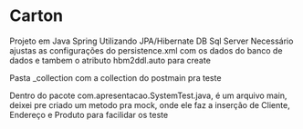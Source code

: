 # Carton


Projeto em Java Spring
Utilizando JPA/Hibernate
DB Sql Server
Necessário ajustas as configurações do persistence.xml com os dados do banco de dados e tambem o atributo hbm2ddl.auto para create

Pasta _collection com a collection do postmain pra teste

Dentro do pacote com.apresentacao.SystemTest.java, é um arquivo main, deixei pre criado um metodo pra mock, onde ele faz a inserção de Cliente, Endereço e Produto para facilidar os teste
